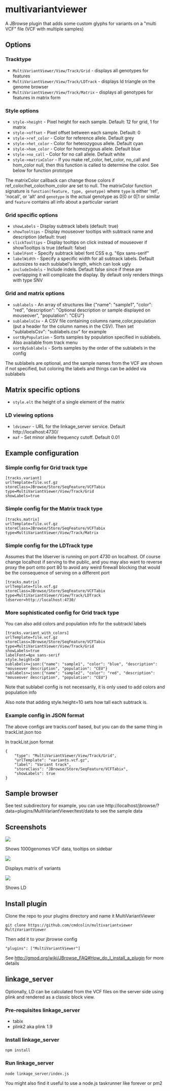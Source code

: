 # multivariantviewer

A JBrowse plugin that adds some custom glyphs for variants on a "multi VCF" file (VCF with multiple samples)

## Options


### Tracktype

* `MultiVariantViewer/View/Track/Grid` - displays all genotypes for features
* `MultiVariantViewer/View/Track/LDTrack` - displays ld triangle on the genome browser
* `MultiVariantViewer/View/Track/Matrix` - displays all genotypes for features in matrix form

### Style options

* `style->height` - Pixel height for each sample. Default: 12 for grid, 1 for matrix
* `style->offset` - Pixel offset between each sample. Default: 0
* `style->ref_color` - Color for reference allele. Default grey
* `style->het_color` - Color for heterozygous allele. Default cyan
* `style->hom_color` - Color for homozygous allele. Default blue
* `style->no_call` - Color for no call allele. Default white
* `style->matrixColor` - If you make ref_color, het_color, no_call and hom_color null, then this function is called to determine the color. See below for function prototype


The matrixColor callback can change those colors if ref_color/het_color/hom_color are set to null. The matrixColor function signature is `function(feature, type, genotype)` where `type` is either 'ref', 'nocall', or 'alt' and `genotype` is the actual genotype as 0|0 or 0|1 or similar and `feature` contains all info about a particular variant

### Grid specific options

* `showLabels` - Display subtrack labels (default: true)
* `showTooltips` - Display mouseover tooltips with subtrack name and description (default: true)
* `clickTooltips` - Display tooltips on click instead of mouseover if showTooltips is true (default: false)
* `labelFont` - Specify subtrack label font CSS e.g. "6px sans-serif"
* `labelWidth` - Specify a specific width for all subtrack labels. Default autosizes to each sublabel's length, which can look ugly
* `includeIndels` - Include indels. Default false since if these are overlapping it will complicate the display. By default only renders things with type SNV

### Grid and matrix options

* `sublabels` - An array of structures like {"name": "sample1", "color": "red", "description": "Optional description or sample displayed on mouseover", "population": "CEU"}
* `sublabelsCsv` - A CSV file containing columns name,color,population (put a header for the column names in the CSV). Then set "sublabelsCsv": "sublabels.csv" for example
* `sortByPopulation` - Sorts samples by population specified in sublabels. Also available from track menu
* `sortBySublabels` - Sorts samples by the order of the sublabels in the config

The sublabels are optional, and the sample names from the VCF are shown if not specified, but coloring the labels and things can be added via sublabels

## Matrix specific options

* `style.elt` the height of a single element of the matrix

### LD viewing options

* `ldviewer` - URL for the linkage_server service. Default http://localhost:4730/
* `maf` - Set minor allele frequency cutoff. Default 0.01

## Example configuration

### Simple config for Grid track type

    [tracks.variant]
    urlTemplate=file.vcf.gz
    storeClass=JBrowse/Store/SeqFeature/VCFTabix
    type=MultiVariantViewer/View/Track/Grid
    showLabels=true

### Simple config for the Matrix track type

    [tracks.matrix]
    urlTemplate=file.vcf.gz
    storeClass=JBrowse/Store/SeqFeature/VCFTabix
    type=MultiVariantViewer/View/Track/Matrix

### Simple config for the LDTrack type

Assumes that the ldserver is running on port 4730 on localhost. Of course change localhost if serving to the public, and you may also want to reverse proxy the port onto port 80 to avoid any weird firewall blocking that would be the consequence of serving on a different port

    [tracks.matrix]
    urlTemplate=file.vcf.gz
    storeClass=JBrowse/Store/SeqFeature/VCFTabix
    type=MultiVariantViewer/View/Track/LDTrack
    ldserver=http://localhost:4730/

### More sophisticated config for Grid track type

You can also add colors and population info for the subtrackl labels

    [tracks.variant_with_colors]
    urlTemplate=file.vcf.gz
    storeClass=JBrowse/Store/SeqFeature/VCFTabix
    type=MultiVariantViewer/View/Track/Grid
    showLabels=true
    labelFont=4px sans-serif
    style.height=10
    sublabels+=json:{"name": "sample1", "color": "blue", "description": "mouseover description", "population": "CEU"}
    sublabels+=json:{"name": "sample2", "color": "red", "description": "mouseover description", "population": "CEU"}

Note that sublabel config is not necessarily, it is only used to add colors and population info

Also note that adding style.height=10 sets how tall each subtrack is.

### Example config in JSON format

The above configs are tracks.conf based, but you can do the same thing in trackList.json too


In trackList.json format

    {
        "type": "MultiVariantViewer/View/Track/Grid",
        "urlTemplate": "variants.vcf.gz",
        "label": "Variant track",
        "storeClass": "JBrowse/Store/SeqFeature/VCFTabix",
        "showLabels": true
    }

## Sample browser

See test subdirectory for example, you can use http://localhost/jbrowse/?data=plugins/MultiVariantViewer/test/data to see the sample data



## Screenshots

![](img/example.png)

Shows 1000genomes VCF data, tooltips on sidebar

![](img/matrix.png)

Displays matrix of variants


![](img/ld.png)

Shows LD


## Install plugin

Clone the repo to your plugins directory and name it MultiVariantViewer

    git clone https://github.com/cmdcolin/multivariantviewer MultiVariantViewer

Then add it to your jbrowse config

    "plugins": ["MultiVariantViewer"]

See http://gmod.org/wiki/JBrowse_FAQ#How_do_I_install_a_plugin for more details

## linkage_server

Optionally, LD can be calculated from the VCF files on the server side using plink and rendered as a classic block view.

### Pre-requisites linkage_server

* tabix
* plink2 aka plink 1.9

### Install linkage_server

    npm install

### Run linkage_server

    node linkage_server/index.js

You might also find it useful to use a node.js taskrunner like forever or pm2



